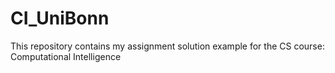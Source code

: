 # CI_UniBonn
This repository contains my assignment solution example for the CS course: Computational Intelligence
